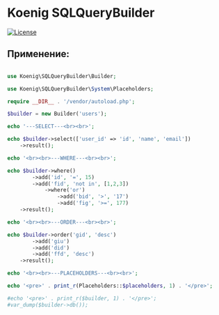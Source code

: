# Koenig SQLQueryBuilder

[![License](https://img.shields.io/badge/license-GPL%20v.3-blue.svg?style=plastic)](https://www.gnu.org/licenses/gpl-3.0-standalone.html)

## Применение:

```php

use Koenig\SQLQueryBuilder\Builder;

use Koenig\SQLQueryBuilder\System\Placeholders;

require __DIR__ . '/vendor/autoload.php';

$builder = new Builder('users');

echo '---SELECT---<br><br>';

echo $builder->select(['user_id' => 'id', 'name', 'email'])
    ->result();

echo '<br><br>---WHERE---<br><br>';

echo $builder->where()
        ->add('id', '=', 15)
        ->add('fid', 'not in', [1,2,3])
            ->where('or')
                ->add('bid', '>', '17')
                ->add('fig', '>=', 177)
    ->result();

echo '<br><br>---ORDER---<br><br>';

echo $builder->order('gid', 'desc')
        ->add('giu')
        ->add('did')
        ->add('ffd', 'desc')
    ->result();

echo '<br><br>---PLACEHOLDERS---<br><br>';

echo '<pre>' . print_r(Placeholders::$placeholders, 1) . '</pre>';

#echo '<pre>' . print_r($builder, 1) . '</pre>';
#var_dump($builder->db());

```

